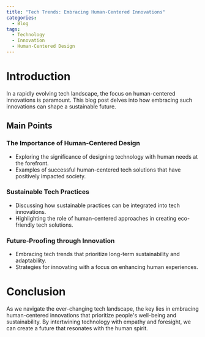 ```yaml
---
title: "Tech Trends: Embracing Human-Centered Innovations"
categories:
  - Blog
tags:
  - Technology
  - Innovation
  - Human-Centered Design
---
```


# Introduction
In a rapidly evolving tech landscape, the focus on human-centered innovations is paramount. This blog post delves into how embracing such innovations can shape a sustainable future.

## Main Points
### The Importance of Human-Centered Design
- Exploring the significance of designing technology with human needs at the forefront.
- Examples of successful human-centered tech solutions that have positively impacted society.

### Sustainable Tech Practices
- Discussing how sustainable practices can be integrated into tech innovations.
- Highlighting the role of human-centered approaches in creating eco-friendly tech solutions.

### Future-Proofing through Innovation
- Embracing tech trends that prioritize long-term sustainability and adaptability.
- Strategies for innovating with a focus on enhancing human experiences.

# Conclusion
As we navigate the ever-changing tech landscape, the key lies in embracing human-centered innovations that prioritize people's well-being and sustainability. By intertwining technology with empathy and foresight, we can create a future that resonates with the human spirit.